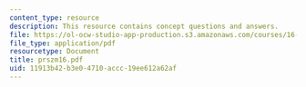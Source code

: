 ```yaml
---
content_type: resource
description: This resource contains concept questions and answers.
file: https://ol-ocw-studio-app-production.s3.amazonaws.com/courses/16-01-unified-engineering-i-ii-iii-iv-fall-2005-spring-2006/11913b42b3e04710accc19ee612a62af_prszm16.pdf
file_type: application/pdf
resourcetype: Document
title: prszm16.pdf
uid: 11913b42-b3e0-4710-accc-19ee612a62af
---
```

